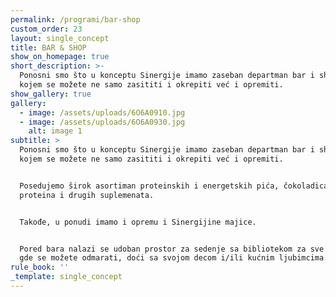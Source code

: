 ```yaml
---
permalink: /programi/bar-shop
custom_order: 23
layout: single_concept
title: BAR & SHOP
show_on_homepage: true
short_description: >-
  Ponosni smo što u konceptu Sinergije imamo zaseban departman bar i shop u
  kojem se možete ne samo zasititi i okrepiti već i opremiti.
show_gallery: true
gallery:
  - image: /assets/uploads/6O6A0910.jpg
  - image: /assets/uploads/6O6A0930.jpg
    alt: image 1
subtitle: >
  Ponosni smo što u konceptu Sinergije imamo zaseban departman bar i shop u
  kojem se možete ne samo zasititi i okrepiti već i opremiti.


  Posedujemo širok asortiman proteinskih i energetskih pića, čokoladica,
  proteina i drugih suplemenata.


  Takođe, u ponudi imamo i opremu i Sinergijine majice.


  Pored bara nalazi se udoban prostor za sedenje sa bibliotekom za sve uzraste
  gde se možete odmarati, doći sa svojom decom i/ili kućnim ljubimcima.
rule_book: ''
_template: single_concept
---
```



